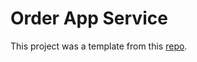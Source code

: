 # Order App Service

This project was a template from this [repo](https://github.com/evrone/go-clean-template).